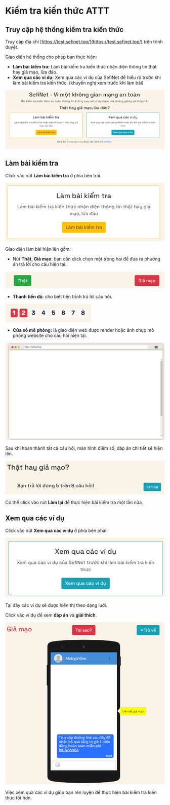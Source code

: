 # Kiểm tra kiến thức ATTT

## Truy cập hệ thống kiểm tra kiến thức

Truy cập địa chỉ [https://test.sefinet.top/](https://test.sefinet.top/) trên trình duyệt.

Giao diện hệ thống cho phép bạn thực hiện:

* **Làm bài kiểm tra:** Làm bài kiểm tra kiến thức nhận diện thông tin thật hay giả mạo, lừa đảo.
* **Xem qua các ví dụ:** Xem qua các ví dụ của SefiNet để hiểu rõ trước khi làm bài kiểm tra kiến thức. (khuyến nghị xem trước khi làm bài)

![](<../.gitbook/assets/image (35).png>)

## Làm bài kiểm tra

Click vào nút **Làm bài kiểm tra** ở phía bên trái.

![](<../.gitbook/assets/image (32) (1).png>)

Giao diện làm bài hiện lên gồm:

* Nút **Thật, Giả mạo**: bạn cần click chọn một trong hai để đưa ra phương án trả lời cho câu hiện tại.

![](<../.gitbook/assets/image (40).png>)

* **Thanh tiến độ**: cho biết tiến trình trả lời câu hỏi.

![](<../.gitbook/assets/image (31).png>)

* **Cửa sổ mô phỏng:** là giao diện web được render hoặc ảnh chụp mô phỏng website cho câu hỏi hiện tại.

![](<../.gitbook/assets/image (34).png>)

Sau khi hoàn thành tất cả câu hỏi, màn hình điểm số, đáp án chi tiết sẽ hiện lên.

![](<../.gitbook/assets/image (39).png>)

Có thể click vào nút **Làm lại** để thực hiện bài kiểm tra một lần nữa.

## Xem qua các ví dụ

Click vào nút **Xem qua các ví dụ** ở phía bên phải.

![](<../.gitbook/assets/image (37) (1).png>)

Tại đây các ví dụ sẽ được hiển thị theo dạng lưới.&#x20;

Click vào ví dụ để xem **đáp án** và **giải thích**.

![](<../.gitbook/assets/image (30).png>)

Việc xem qua các ví dụ giúp bạn rèn luyện để thực hiện bài kiểm tra kiến thức tốt hơn.
